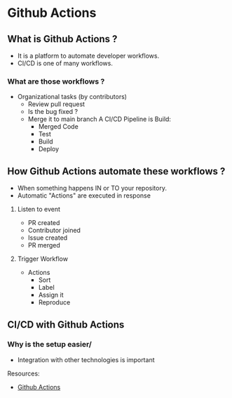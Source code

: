 # Github Actions

## What is Github Actions ?
- It is a platform to automate developer workflows.
- CI/CD is one of many workflows.

### What are those workflows ?
- Organizational tasks (by contributors)
   - Review pull request
   - Is the bug fixed ?
   - Merge it to main branch
   A CI/CD Pipeline is Build:
     - Merged Code
     - Test 
     - Build
     - Deploy

## How Github Actions automate these workflows ?
- When something happens IN or TO your repository.
- Automatic "Actions" are executed in response

1. Listen to event
   - PR created
   - Contributor joined
   - Issue created
   - PR merged

2. Trigger Workflow
   - Actions
     - Sort
     - Label
     - Assign it
     - Reproduce 

## CI/CD with Github Actions

### Why is the setup easier/
- Integration with other technologies is important

Resources:
- [Github Actions](https://www.youtube.com/watch?v=R8_veQiYBjI)